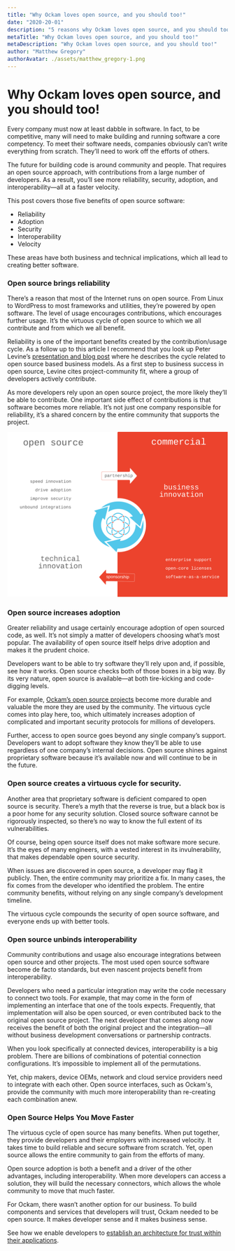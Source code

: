 ```yaml
---
title: "Why Ockam loves open source, and you should too!"
date: "2020-20-01"
description: "5 reasons why Ockam loves open source, and you should too!"
metaTitle: "Why Ockam loves open source, and you should too!"
metaDescription: "Why Ockam loves open source, and you should too!"
author: "Matthew Gregory"
authorAvatar: ./assets/matthew_gregory-1.png
---
```

# Why Ockam loves open source, and you should too!
Every company must now at least dabble in software. In fact, to be competitive, many will need to make building and running software a core competency. To meet their software needs, companies obviously can’t write everything from scratch. They’ll need to work off the efforts of others.

The future for building code is around community and people. That requires an open source approach, with contributions from a large number of developers. As a result, you’ll see more reliability, security, adoption, and interoperability—all at a faster velocity.

This post covers those five benefits of open source software:

- Reliability
- Adoption
- Security
- Interoperability
- Velocity

These areas have both business and technical implications, which all lead to creating better software.

### Open source brings reliability
There’s a reason that most of the Internet runs on open source. From Linux to WordPress to most frameworks and utilities, they’re powered by open software. The level of usage encourages contributions, which encourages further usage. It’s the virtuous cycle of open source to which we all contribute and from which we all benefit.

Reliability is one of the important benefits created by the contribution/usage cycle. As a follow up to this article I recommend that you look up Peter Levine’s [presentation and blog post](https://a16z.com/2019/10/04/commercializing-open-source/) where he describes the cycle related to open source based business models. As a first step to business success in open source, Levine cites project-community fit, where a group of developers actively contribute.

As more developers rely upon an open source project, the more likely they’ll be able to contribute. One important side effect of contributions is that software becomes more reliable. It’s not just one company responsible for reliability, it’s a shared concern by the entire community that supports the project.

![The Ockam ecosystem](./assets/open_source_ecosystem.png)

### Open source increases adoption
Greater reliability and usage certainly encourage adoption of open sourced code, as well. It’s not simply a matter of developers choosing what’s most popular. The availability of open source itself helps drive adoption and makes it the prudent choice.

Developers want to be able to try software they’ll rely upon and, if possible, see how it works. Open source checks both of those boxes in a big way. By its very nature, open source is available—at both tire-kicking and code-digging levels.

For example, [Ockam’s open source projects](https://github.com/ockam-network/) become more durable and valuable the more they are used by the community. The virtuous cycle comes into play here, too, which ultimately increases adoption of complicated and important security protocols for millions of developers.

Further, access to open source goes beyond any single company’s support. Developers want to adopt software they know they’ll be able to use regardless of one company’s internal decisions. Open source shines against proprietary software because it’s available now and will continue to be in the future.

### Open source creates a virtuous cycle for security.
Another area that proprietary software is deficient compared to open source is security. There’s a myth that the reverse is true, but a black box is a poor home for any security solution. Closed source software cannot be rigorously inspected, so there’s no way to know the full extent of its vulnerabilities.

Of course, being open source itself does not make software more secure. It’s the eyes of many engineers, with a vested interest in its invulnerability, that makes dependable open source security.

When issues are discovered in open source, a developer may flag it publicly. Then, the entire community may prioritize a fix. In many cases, the fix comes from the developer who identified the problem. The entire community benefits, without relying on any single company’s development timeline.

The virtuous cycle compounds the security of open source software, and everyone ends up with better tools.

### Open source unbinds interoperability

Community contributions and usage also encourage integrations between open source and other projects. The most used open source software become de facto standards, but even nascent projects benefit from interoperability.

Developers who need a particular integration may write the code necessary to connect two tools. For example, that may come in the form of implementing an interface that one of the tools expects. Frequently, that implementation will also be open sourced, or even contributed back to the original open source project. The next developer that comes along now receives the benefit of both the original project and the integration—all without business development conversations or partnership contracts.

When you look specifically at connected devices, interoperability is a big problem. There are billions of combinations of potential connection configurations. It’s impossible to implement all of the permutations.

Yet, chip makers, device OEMs, network and cloud service providers need to integrate with each other. Open source interfaces, such as Ockam's, provide the community with much more interoperability than re-creating each combination anew.

### Open Source Helps You Move Faster

The virtuous cycle of open source has many benefits. When put together, they provide developers and their employers with increased velocity. It takes time to build reliable and secure software from scratch. Yet, open source allows the entire community to gain from the efforts of many.

Open source adoption is both a benefit and a driver of the other advantages, including interoperability. When more developers can access a solution, they will build the necessary connectors, which allows the whole community to move that much faster.

For Ockam, there wasn’t another option for our business. To build components and services that developers will trust, Ockam needed to be open source. It makes developer sense and it makes business sense.

See how we enable developers to [establish an architecture for trust within their applications](https://www.ockam.io/).
